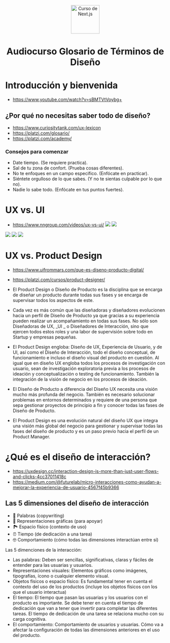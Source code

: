 <p align="center">
  <a href="https://platzi.com/cursos/next-2020/" target="_blank">
    <img alt="Curso de Next.js" src="https://static.platzi.com/cdn-cgi/image/width=1024,quality=50,format=auto/media/achievements/badge-glosario-terminos-diseno-61b655ff-4e2f-4966-b0cd-81672b519917.png" width="90" />
  </a>
</p>
<h1 align="center">
Audiocurso Glosario de Términos de Diseño
</h1>

# Introducción y bienvenida
* https://www.youtube.com/watch?v=sBMTVtVoybg+

## ¿Por qué no necesitas saber todo de diseño?
* https://www.curiositytank.com/ux-lexicon
* https://platzi.com/glosario/
* https://platzi.com/academy/

### Consejos para comenzar

* Date tiempo. (Se requiere practica).
* Sal de tu zona de confort. (Prueba cosas diferentes).
* No te enfoques en un campo especifico. (Enfócate en practicar).
* Siéntete orgulloso de lo que sabes. (Y no te sientas culpable por lo que no).
* Nadie lo sabe todo. (Enfócate en tus puntos fuertes).

# UX vs. UI
* https://www.nngroup.com/videos/ux-vs-ui/
![](https://static.platzi.com/media/user_upload/UX-UI-interna-1-d63769d2-e290-492e-bd51-a9ac5502f6fe.jpg)
![](https://static.platzi.com/media/user_upload/diferencias-ux-experiencia-usuario-ui-interfaz-768c5fc6-bb09-4bd3-96b4-e9d382c9f773.jpg)

![](https://static.platzi.com/media/user_upload/Clase3-1-766ce7c7-ce12-48ba-adb8-1e5b41fd5d0b.jpg)
![](https://static.platzi.com/media/user_upload/Clase3-2-ee7f01c2-c01e-405c-84bc-b0e847f152b2.jpg)
![](https://static.platzi.com/media/user_upload/Clase3-3-0d170b2a-69fd-42b3-b813-56719be169a6.jpg)

# UX vs. Product Design
* https://www.uifrommars.com/que-es-diseno-producto-digital/
* https://platzi.com/cursos/product-designer/

* El Product Design o Diseño de Producto es la disciplina que se encarga de diseñar un producto durante todas sus fases y se encarga de supervisar todos los aspectos de este.

* Cada vez es más común que las diseñadoras y diseñadores evolucionen hacia un perfil de Diseño de Producto ya que gracias a su experiencia pueden realizar un acompañamiento en todas sus fases. No sólo son Diseñadoras de UX, _UI _ o Diseñadores de Interacción, sino que ejercen todos estos roles y una labor de supervisión sobre todo en Startup y empresas pequeñas.

* El Product Design engloba: Diseño de UX, Experiencia de Usuario, y de UI, así como el Diseño de Interacción, todo el diseño conceptual, de funcionamiento e incluso el diseño visual del producto en cuestión. Al igual que en diseño UX engloba todos los procesos de investigación con usuario, sean de investigación exploratoria previa a los procesos de ideación y conceptualización o testing de funcionamiento. También la integración de la visión de negocio en los procesos de ideación.

* El Diseño de Producto a diferencia del Diseño UX necesita una visión mucho más profunda del negocio. También es necesario solucionar problemas en entornos determinados y requiere de una persona que sepa gestionar proyectos de principio a fin y conocer todas las fases de Diseño de Producto.

* El Product Design es una evolución natural del diseño UX que integra una visión más global del negocio para gestionar y supervisar todas las fases del diseño de producto y es un paso previo hacia el perfil de un Product Manager.

# ¿Qué es el diseño de interacción?

* https://uxdesign.cc/interaction-design-is-more-than-just-user-flows-and-clicks-4cc37011418c
* https://medium.com/@futurelab/micro-interacciones-como-ayudan-a-mejorar-la-experiencia-de-usuario-4567f45b9366

## Las 5 dimensiones del diseño de interacción

* 💬 Palabras (copywriting)
* 🌅 Representaciones gráficas (para apoyar)
* 🏞 Espacio físico (contexto de uso)
* ⏰ Tiempo (de dedicación a una tarea)
* 🤓 Comportamiento (cómo todas las dimensiones interactúan entre sí)

Las 5 dimenciones de la interacción:

* Las palabras: Deben ser sencillas, significativas, claras y fáciles de entender para las usuarias y usuarios.
* Representaciones visuales: Elementos gráficos como imágenes, tipografías, ícono o cualquier elemento visual.
* Objetos físicos o espacio físico: Es fundamental tener en cuenta el contexto del uso de los productos (incluye los objetos físicos con los que el usuario interactua)
* El tiempo: El tiempo que pasan las usuarias y los usuarios con el producto es importante. Se debe tener en cuenta el tiempo de dedicación que van a tener que invertir para completar las diferentes tareas. El tiempo de dedicación de una tarea se relaciona mucho con su carga cognitiva.
* El comportamiento: Comportamiento de usuarios y usuarias. Cómo va a afectar la configuración de todas las dimensiones anteriores en el uso del producto.
